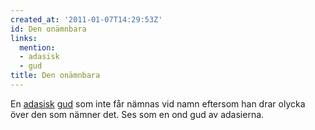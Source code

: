 ```yaml
---
created_at: '2011-01-07T14:29:53Z'
id: Den onämnbara
links:
  mention:
  - adasisk
  - gud
title: Den onämnbara
---
```


En [adasisk][] [gud] som inte får nämnas vid namn eftersom han drar olycka över den som nämner det.
Ses som en ond gud av adasierna.

  [adasisk]: adasisk
  [gud]: gud